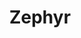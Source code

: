 ---
permalink: /engineering/projects/zephyr/
project_link_name: zephyr
project_maintainers: ''
project_stats: 'true'
project_url: ''
title: Zephyr
---